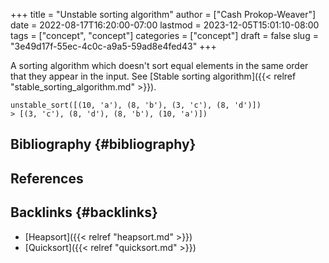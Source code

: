 +++
title = "Unstable sorting algorithm"
author = ["Cash Prokop-Weaver"]
date = 2022-08-17T16:20:00-07:00
lastmod = 2023-12-05T15:01:10-08:00
tags = ["concept", "concept"]
categories = ["concept"]
draft = false
slug = "3e49d17f-55ec-4c0c-a9a5-59ad8e4fed43"
+++

A sorting algorithm which doesn't sort equal elements in the same order that they appear in the input. See [Stable sorting algorithm]({{< relref "stable_sorting_algorithm.md" >}}).

```text
unstable_sort([(10, 'a'), (8, 'b'), (3, 'c'), (8, 'd')])
> [(3, 'c'), (8, 'd'), (8, 'b'), (10, 'a')])
```


## Bibliography {#bibliography}

## References

<style>.csl-entry{text-indent: -1.5em; margin-left: 1.5em;}</style><div class="csl-bib-body">
</div>


## Backlinks {#backlinks}

-   [Heapsort]({{< relref "heapsort.md" >}})
-   [Quicksort]({{< relref "quicksort.md" >}})
